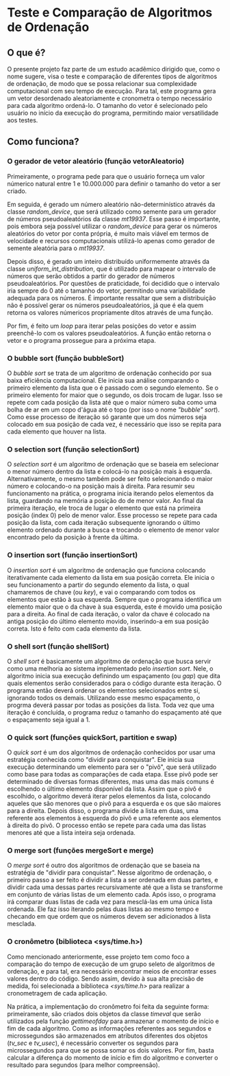 # Teste e Comparação de Algoritmos de Ordenação

## O que é?

O presente projeto faz parte de um estudo acadêmico dirigido que, como o nome sugere, visa o teste e comparação de diferentes tipos de algoritmos de ordenação, de modo que se possa relacionar sua complexidade computacional com seu tempo de execução. Para tal, este programa gera um vetor desordenado aleatoriamente e cronometra o tempo necessário para cada algoritmo ordená-lo. O tamanho do vetor é selecionado pelo usuário no início da execução do programa, permitindo maior versatilidade aos testes.

## Como funciona?

### O gerador de vetor aleatório (função vetorAleatorio)

Primeiramente, o programa pede para que o usuário forneça um valor númerico natural entre 1 e 10.000.000 para definir o tamanho do vetor a ser criado.

Em seguida, é gerado um número aleatório não-determinístico através da classe _random_device_, que será utilizado como semente para um gerador de números pseudoaleatórios da classe _mt19937_. Esse passo é importante, pois embora seja possível utilizar o _random_device_ para gerar os números aleatórios do vetor por conta própria, é muito mais viável em termos de velocidade e recursos computacionais utilizá-lo apenas como gerador de semente aleatória para o _mt19937_.

Depois disso, é gerado um inteiro distribuído uniformemente através da classe _uniform_int_distribution_, que é utilizado para mapear o intervalo de números que serão obtidos a partir do gerador de números pseudoaleatórios. Por questões de praticidade, foi decidido que o intervalo iria sempre do 0 até o tamanho do vetor, permitindo uma variabilidade adequada para os números. É importante ressaltar que sem a distribuição não é possível gerar os números pseudoaleatórios, já que é ela quem retorna os valores númericos propriamente ditos através de uma função.

Por fim, é feito um _loop_ para iterar pelas posições do vetor e assim preenchê-lo com os valores pseudoaleatórios. A função então retorna o vetor e o programa prossegue para a próxima etapa.

### O bubble sort (função bubbleSort)

O _bubble sort_ se trata de um algoritmo de ordenação conhecido por sua baixa eficiência computacional. Ele inicia sua análise comparando o primeiro elemento da lista que o é passado com o segundo elemento. Se o primeiro elemento for maior que o segundo, os dois trocam de lugar. Isso se repete com cada posição da lista até que o maior número suba como uma bolha de ar em um copo d'água até o topo (por isso o nome _"bubble" sort_). Como esse processo de iteração só garante que um dos números seja colocado em sua posição de cada vez, é necessário que isso se repita para cada elemento que houver na lista.

### O selection sort (função selectionSort)

O _selection sort_ é um algoritmo de ordenação que se baseia em selecionar o menor número dentro da lista e colocá-lo na posição mais à esquerda. Alternativamente, o mesmo também pode ser feito selecionando o maior número e colocando-o na posição mais à direita. Para resumir seu funcionamento na prática, o programa inicia iterando pelos elementos da lista, guardando na memória a posição do de menor valor. Ao final da primeira iteração, ele troca de lugar o elemento que está na primeira posição (index 0) pelo de menor valor. Esse processo se repete para cada posição da lista, com cada iteração subsequente ignorando o último elemento ordenado durante a busca e trocando o elemento de menor valor encontrado pelo da posição à frente da última.

### O insertion sort (função insertionSort)

O _insertion sort_ é um algoritmo de ordenação que funciona colocando iterativamente cada elemento da lista em sua posição correta. Ele inicia o seu funcionamento a partir do segundo elemento da lista, o qual chamaremos de chave (ou _key_), e vai o comparando com todos os elementos que estão à sua esquerda. Sempre que o programa identifica um elemento maior que o da chave à sua esquerda, este é movido uma posição para a direita. Ao final de cada iteração, o valor da chave é colocado na antiga posição do último elemento movido, inserindo-a em sua posição correta. Isto é feito com cada elemento da lista.

### O shell sort (função shellSort)

O _shell sort_ é basicamente um algoritmo de ordenação que busca servir como uma melhoria ao sistema implementado pelo _insertion sort_. Nele, o algoritmo inicia sua execução definindo um espaçamento (ou _gap_) que dita quais elementos serão considerados para o código durante esta iteração. O programa então deverá ordenar os elementos selecionados entre si, ignorando todos os demais. Utilizando esse mesmo espaçamento, o progrma deverá passar por todas as posições da lista. Toda vez que uma iteração é concluída, o programa reduz o tamanho do espaçamento até que o espaçamento seja igual a 1.

### O quick sort (funções quickSort, partition e swap)

O _quick sort_ é um dos algoritmos de ordenação conhecidos por usar uma estratégia conhecida como "dividir para conquistar". Ele inicia sua execução determinando um elemento para ser o "pivô", que será utilizado como base para todas as comparações de cada etapa. Esse pivô pode ser determinado de diversas formas diferentes, mas uma das mais comuns é escolhendo o último elemento disponível da lista. Assim que o pivô é escolhido, o algoritmo deverá iterar pelos elementos da lista, colocando aqueles que são menores que o pivô para a esquerda e os que são maiores para a direita. Depois disso, o programa divide a lista em duas, uma referente aos elementos à esquerda do pivô e uma referente aos elementos à direita do pivô. O processo então se repete para cada uma das listas menores até que a lista inteira seja ordenada.

### O merge sort (funções mergeSort e merge)

O _merge sort_ é outro dos algoritmos de ordenação que se baseia na estratégia de "dividir para conquistar". Nesse algoritmo de ordenação, o primeiro passo a ser feito é dividir a lista a ser ordenada em duas partes, e dividir cada uma dessas partes recursivamente até que a lista se transforme em conjunto de várias listas de um elemento cada. Após isso, o programa irá comparar duas listas de cada vez para mesclá-las em uma única lista ordenada. Ele faz isso iterando pelas duas listas ao mesmo tempo e checando em que ordem que os números devem ser adicionados à lista mesclada.

### O cronômetro (biblioteca <sys/time.h>)

Como mencionado anteriormente, esse projeto tem como foco a comparação do tempo de execução de um grupo seleto de algoritmos de ordenação, e para tal, era necessário encontrar meios de encontrar esses valores dentro do código. Sendo assim, devido à sua alta precisão de medida, foi selecionada a biblioteca _<sys/time.h>_ para realizar a cronometragem de cada aplicação.

Na prática, a implementação do cronômetro foi feita da seguinte forma: primeiramente, são criados dois objetos da classe _timeval_ que serão utilizados pela função _gettimeofday_ para armazenar o momento de início e fim de cada algoritmo. Como as informações referentes aos segundos e microssegundos são armazenados em atributos diferentes dos objetos (_tv_sec_ e _tv_usec_), é necessário converter os segundos para microssegundos para que se possa somar os dois valores. Por fim, basta calcular a diferença do momento de início e fim do algoritmo e converter o resultado para segundos (para melhor compreensão).